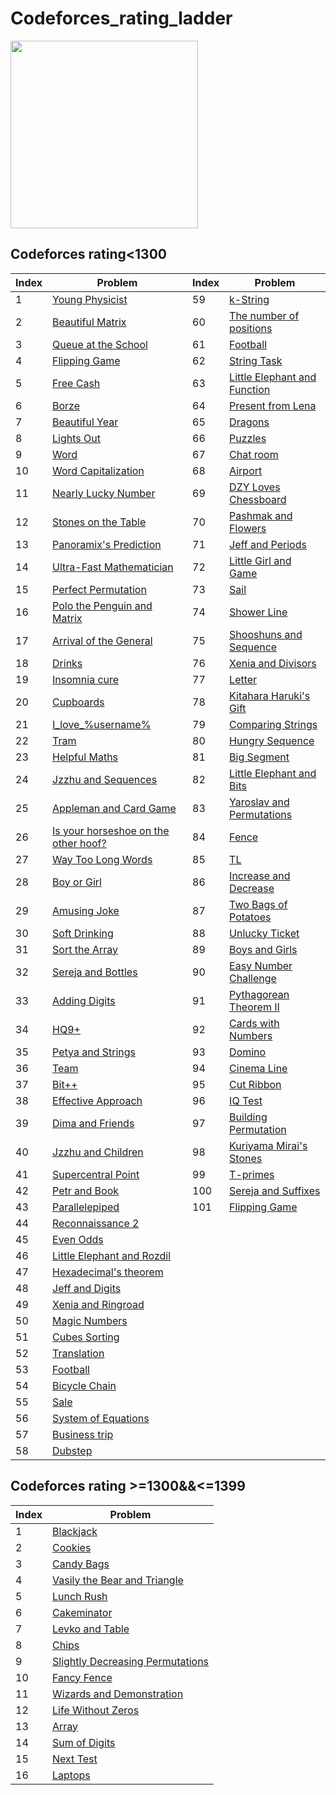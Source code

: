 # Codeforces_rating_ladder

<img src="https://codeforces.com/predownloaded/ce/bb/cebb0750c8fc9da45a299daddd9ff9f17e77bffe.jpg" height=300>

## Codeforces rating<1300

| Index | Problem | Index | Problem |
| --- | --- | --- |--- |
| 1 | [Young Physicist](https://codeforces.com/problemset/problem/69/A) | 59 |[k-String](https://codeforces.com/problemset/problem/219/A) |
| 2 | [Beautiful Matrix](https://codeforces.com/problemset/problem/263/A) | 60 |[The number of positions](https://codeforces.com/problemset/problem/124/A) |  
| 3 | [Queue at the School](https://codeforces.com/problemset/problem/266/B) | 61 | [Football](https://codeforces.com/problemset/problem/96/A) |
| 4 | [Flipping Game](https://codeforces.com/problemset/problem/327/A) |62 | [String Task](https://codeforces.com/problemset/problem/118/A) |
| 5 | [Free Cash](http://codeforces.com/problemset/problem/237/A) |63 | [Little Elephant and Function](https://codeforces.com/problemset/problem/221/A) |
| 6 | [Borze](http://codeforces.com/problemset/problem/32/B) |64 | [Present from Lena](https://codeforces.com/problemset/problem/118/B) |
| 7 | [Beautiful Year](http://codeforces.com/problemset/problem/271/A) |65 | [Dragons](https://codeforces.com/problemset/problem/230/A) |
| 8 | [Lights Out](http://codeforces.com/problemset/problem/275/A) |66 | [Puzzles](https://codeforces.com/problemset/problem/337/A) |
| 9 | [Word](http://codeforces.com/problemset/problem/59/A) |67 | [Chat room](https://codeforces.com/problemset/problem/58/A) |
| 10 | [Word Capitalization](http://codeforces.com/problemset/problem/281/A) |68 | [Airport](https://codeforces.com/problemset/problem/218/B) |
| 11 | [Nearly Lucky Number](http://codeforces.com/problemset/problem/110/A) |69 | [DZY Loves Chessboard](https://codeforces.com/problemset/problem/445/A) |
| 12 | [Stones on the Table](http://codeforces.com/problemset/problem/266/A) |70| [Pashmak and Flowers](https://codeforces.com/problemset/problem/459/B) |
| 13 | [Panoramix's Prediction](http://codeforces.com/problemset/problem/80/A) |71| [Jeff and Periods](https://codeforces.com/problemset/problem/352/B) |
| 14 | [Ultra-Fast Mathematician](http://codeforces.com/problemset/problem/61/A) |72| [Little Girl and Game](https://codeforces.com/problemset/problem/276/B) |
| 15 | [Perfect Permutation](http://codeforces.com/problemset/problem/233/A) |73| [Sail](https://codeforces.com/problemset/problem/298/B) |
| 16 | [Polo the Penguin and Matrix](http://codeforces.com/problemset/problem/289/B) |74| [Shower Line](https://codeforces.com/problemset/problem/431/B) |
| 17 | [Arrival of the General](http://codeforces.com/problemset/problem/144/A) |75| [Shooshuns and Sequence](https://codeforces.com/problemset/problem/222/A) |
| 18 | [Drinks](http://codeforces.com/problemset/problem/200/B) |76| [Xenia and Divisors](https://codeforces.com/problemset/problem/342/A) |
| 19 | [Insomnia cure](http://codeforces.com/problemset/problem/148/A) |77| [Letter](https://codeforces.com/problemset/problem/43/B) |
| 20 | [Cupboards](http://codeforces.com/problemset/problem/248/A) |78| [Kitahara Haruki's Gift](https://codeforces.com/problemset/problem/433/A) |
| 21 | [I_love_%username%](http://codeforces.com/problemset/problem/155/A) |79| [Comparing Strings](https://codeforces.com/problemset/problem/186/A) |
| 22 | [Tram](http://codeforces.com/problemset/problem/116/A) | 80| [Hungry Sequence](http://codeforces.com/problemset/problem/327/B) |
| 23 | [Helpful Maths](http://codeforces.com/problemset/problem/339/A) | 81| [Big Segment](http://codeforces.com/problemset/problem/242/B) |
| 24 | [Jzzhu and Sequences](https://codeforces.com/contest/450/problem/B) | 82| [Little Elephant and Bits](http://codeforces.com/problemset/problem/258/A) |
| 25 | [Appleman and Card Game](https://codeforces.com/problemset/problem/462/B) | 83| [Yaroslav and Permutations](http://codeforces.com/problemset/problem/296/A) |
| 26 | [Is your horseshoe on the other hoof?](https://codeforces.com/problemset/problem/228/A) | 84| [Fence](http://codeforces.com/problemset/problem/363/B) |
| 27 | [Way Too Long Words](https://codeforces.com/problemset/problem/71/A) | 85| [TL](http://codeforces.com/problemset/problem/350/A) |
| 28 | [Boy or Girl](https://codeforces.com/problemset/problem/236/A) | 86| [Increase and Decrease](http://codeforces.com/problemset/problem/246/B) |
| 29 | [Amusing Joke](https://codeforces.com/problemset/problem/141/A) | 87| [Two Bags of Potatoes](http://codeforces.com/problemset/problem/239/A) |
| 30 | [Soft Drinking](https://codeforces.com/problemset/problem/151/A) | 88| [Unlucky Ticket](http://codeforces.com/problemset/problem/160/B) |
| 31 | [Sort the Array](https://codeforces.com/problemset/problem/451/B) | 89| [Boys and Girls](http://codeforces.com/problemset/problem/253/A) |
| 32 | [Sereja and Bottles](https://codeforces.com/problemset/problem/315/A) | 90|[Easy Number Challenge](http://codeforces.com/problemset/problem/236/B) |
| 33 | [Adding Digits](https://codeforces.com/problemset/problem/260/A) | 91|[Pythagorean Theorem II](http://codeforces.com/problemset/problem/304/A) |
| 34 | [HQ9+](https://codeforces.com/problemset/problem/133/A) |92|[Cards with Numbers](http://codeforces.com/problemset/problem/254/A) |
| 35 | [Petya and Strings](https://codeforces.com/problemset/problem/112/A) |93|[Domino](http://codeforces.com/problemset/problem/353/A) |
| 36 | [Team](https://codeforces.com/problemset/problem/231/A) |94|[Cinema Line](http://codeforces.com/problemset/problem/349/A) |
| 37 | [Bit++](https://codeforces.com/problemset/problem/282/A) |95|[Cut Ribbon](http://codeforces.com/problemset/problem/189/A) |
| 38 | [Effective Approach](https://codeforces.com/problemset/problem/227/B) |96|[IQ Test](http://codeforces.com/problemset/problem/287/A) |
| 39 | [Dima and Friends](https://codeforces.com/problemset/problem/272/A) |97|[Building Permutation](http://codeforces.com/problemset/problem/285/C) |
| 40 | [Jzzhu and Children](https://codeforces.com/problemset/problem/450/A) |98|[Kuriyama Mirai's Stones](http://codeforces.com/problemset/problem/433/B) |
| 41 | [Supercentral Point](https://codeforces.com/problemset/problem/165/A) |99|[T-primes](http://codeforces.com/problemset/problem/230/B) |
| 42 | [Petr and Book](https://codeforces.com/problemset/problem/139/A) |100|[Sereja and Suffixes](http://codeforces.com/problemset/problem/368/B) |
| 43 | [Parallelepiped](https://codeforces.com/problemset/problem/224/A) |101|[Flipping Game](http://codeforces.com/problemset/problem/327/A) |
| 44 | [Reconnaissance 2](https://codeforces.com/problemset/problem/34/A) |
| 45 | [Even Odds](https://codeforces.com/problemset/problem/318/A) |
| 46 | [Little Elephant and Rozdil](https://codeforces.com/problemset/problem/205/A) |
| 47 | [Hexadecimal's theorem](https://codeforces.com/problemset/problem/199/A) |
| 48 | [Jeff and Digits](https://codeforces.com/problemset/problem/352/A) |
| 49 | [Xenia and Ringroad](https://codeforces.com/problemset/problem/339/B) |
| 50 | [Magic Numbers](https://codeforces.com/problemset/problem/320/A) |
| 51 | [Cubes Sorting](https://codeforces.com/contest/1420/problem/A) |
| 52 | [Translation](https://codeforces.com/problemset/problem/41/A) |
| 53 | [Football](https://codeforces.com/problemset/problem/43/A) |
| 54 | [Bicycle Chain](https://codeforces.com/problemset/problem/215/A) |
| 55 | [Sale](https://codeforces.com/problemset/problem/34/B) |
| 56 | [System of Equations](https://codeforces.com/problemset/problem/214/A) |
| 57 | [Business trip](https://codeforces.com/problemset/problem/149/A) |
| 58 | [Dubstep](https://codeforces.com/problemset/problem/208/A) |

## Codeforces rating >=1300&&<=1399
| Index | Problem |
| --- | --- |
| 1 | [Blackjack](https://codeforces.com/problemset/problem/104/A) |
| 2 | [Cookies](https://codeforces.com/problemset/problem/129/A) |
| 3 | [Candy Bags](https://codeforces.com/problemset/problem/334/A) |
| 4 | [Vasily the Bear and Triangle](https://codeforces.com/problemset/problem/336/A) |
| 5 | [Lunch Rush](https://codeforces.com/problemset/problem/276/A) |
| 6 | [Cakeminator](https://codeforces.com/problemset/problem/330/A) |
| 7 | [Levko and Table](https://codeforces.com/problemset/problem/361/A) |
| 8 | [Chips](https://codeforces.com/problemset/problem/92/A) |
| 9 | [Slightly Decreasing Permutations](https://codeforces.com/problemset/problem/285/A)|
| 10 |[Fancy Fence](https://codeforces.com/problemset/problem/270/A)|
| 11 |[Wizards and Demonstration](https://codeforces.com/problemset/problem/168/A) |
| 12 |[Life Without Zeros](https://codeforces.com/problemset/problem/75/A) |
| 13 |[Array](https://codeforces.com/problemset/problem/300/A) |
| 14 |[Sum of Digits](https://codeforces.com/problemset/problem/102/B) |
| 15 |[Next Test](https://codeforces.com/problemset/problem/27/A) |
| 16 |[Laptops](https://codeforces.com/problemset/problem/456/A) |
